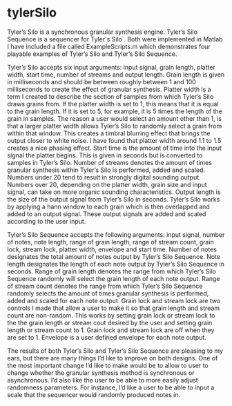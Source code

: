 # tylerSilo

Tyler’s Silo is a synchronous granular synthesis engine. Tyler’s Silo Sequence is a sequencer for Tyler's Silo . Both were implemented in Matlab I have included a file called ExampleScripts.m which demonstrates four playable examples of Tyler’s Silo and Tyler’s Silo Sequence.

Tyler’s Silo accepts six input arguments: input signal, grain length, platter width, start time, number of streams and output length. Grain length is given in milliseconds and should be between roughly between 1 and 100 milliseconds to create the effect of granular synthesis. Platter width is a term I created to describe the section of samples from which Tyler’s Silo draws grains from. If the platter width is set to 1, this means that it is equal to the grain length. If it is set to 5, for example, it is 5 times the length of the grain in samples. The reason a user would select an amount other than 1, is that a larger platter width allows Tyler’s Silo to randomly select a grain from within that window. This creates a timbral blurring effect that brings the output closer to white noise. I have found that platter width around 1.1 to 1.5 creates a nice phasing effect. Start time is the amount of time into the input signal the platter begins. This is given in seconds but is converted to samples in Tyler’s Silo. Number of streams denotes the amount of times granular synthesis within Tyler’s Silo is performed, added and scaled. Numbers under 20 tend to result in strongly digital sounding output. Numbers over 20, depending on the platter width, grain size and input signal, can take on more organic sounding characteristics. Output length is the size of the output signal from Tyler’s Silo in seconds. Tyler’s Silo works by applying a hann window to each grain which is then overlapped and added to an output signal. These output signals are added and scaled according to the user input.

Tyler’s Silo Sequence accepts the following arguments: input signal, number of notes, note length, range of grain length, range of stream count, grain lock, stream lock, platter width, envelope and start time. Number of notes designates the total amount of notes output by Tyler’s Silo Sequence. Note length designates the length of each note output by Tyler’s Silo Sequence in seconds. Range of grain length denotes the range from which Tyler’s Silo Sequence randomly will select the grain length of each note output. Range of stream count denotes the range from which Tyler’s Silo Sequence randomly selects the amount of times granular synthesis is performed, added and scaled for each note output. Grain lock and stream lock are two controls I made that allow a user to make it so that grain length and stream count are non-random. This works by setting grain lock or stream lock to the the grain length or stream cout desired by the user and setting grain length or stream count to 1. Grain lock and stream lock are off when they are set to 1. Envelope is a user defined envelope for each note output.

The results of both Tyler’s Silo and Tyler’s Silo Sequence are pleasing to my ears, but there are many things I’d like to improve on both designs. One of the most important change I’d like to make would be to allow to user to change whether the granular synthesis method is synchronous or asynchronous. I’d also like the user to be able to more easily adjust randomness parameters. For instance, I’d like a user to be able to input a scale that the sequencer would randomly produced notes in.

